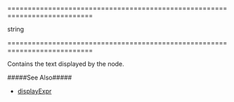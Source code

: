 <!--**
/*-------------------------------------------
    Auto-generated file. Do not modify.
-------------------------------------------

**-->
===========================================================================
<!--type-->string<!--/type-->
===========================================================================

<!--shortDescription-->
Contains the text displayed by the node.
<!--/shortDescription-->

<!--fullDescription-->
#####See Also#####
- [displayExpr](/Documentation/ApiReference/UI_Widgets/dxTreeView/Configuration/#displayExpr)
<!--/fullDescription-->